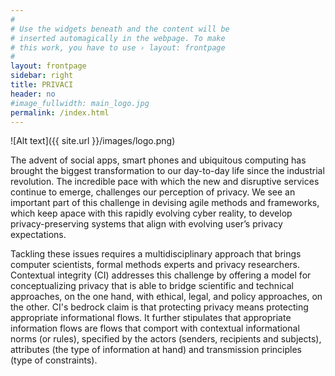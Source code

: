 ```yaml
---
#
# Use the widgets beneath and the content will be
# inserted automagically in the webpage. To make
# this work, you have to use › layout: frontpage
#
layout: frontpage
sidebar: right
title: PRIVACI
header: no
#image_fullwidth: main_logo.jpg
permalink: /index.html
---
```

<p/>
![Alt text]({{ site.url }}/images/logo.png)


The advent of social apps, smart phones and ubiquitous computing has brought the biggest transformation to our day-to-day life since the industrial revolution. The incredible pace with which the new and disruptive services continue to emerge, challenges our perception of privacy. We see an important part of this challenge in devising agile methods and frameworks, which keep apace with this rapidly evolving cyber reality, to develop  privacy-preserving systems that align with evolving user’s privacy expectations.

Tackling these issues requires a multidisciplinary approach that brings computer scientists, formal methods experts and privacy researchers. Contextual integrity (CI) addresses this challenge by offering a model for conceptualizing privacy that is able to bridge scientific and technical approaches, on the one hand, with ethical, legal, and policy approaches, on the other. CI's bedrock claim is that protecting privacy means protecting appropriate informational flows. It further stipulates that appropriate information flows are flows that comport with contextual informational norms (or rules), specified by the actors (senders, recipients and subjects), attributes (the type of information at hand) and transmission principles (type of constraints).

